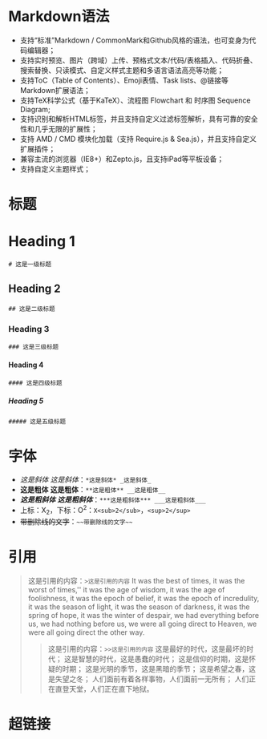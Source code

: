 # Markdown语法
- 支持“标准”Markdown / CommonMark和Github风格的语法，也可变身为代码编辑器；
- 支持实时预览、图片（跨域）上传、预格式文本/代码/表格插入、代码折叠、搜索替换、只读模式、自定义样式主题和多语言语法高亮等功能；
- 支持ToC（Table of Contents）、Emoji表情、Task lists、@链接等Markdown扩展语法；
- 支持TeX科学公式（基于KaTeX）、流程图 Flowchart 和 时序图 Sequence Diagram;
- 支持识别和解析HTML标签，并且支持自定义过滤标签解析，具有可靠的安全性和几乎无限的扩展性；
- 支持 AMD / CMD 模块化加载（支持 Require.js & Sea.js），并且支持自定义扩展插件；
- 兼容主流的浏览器（IE8+）和Zepto.js，且支持iPad等平板设备；
- 支持自定义主题样式；
# 标题
# Heading 1
`# 这是一级标题`
## Heading 2
`## 这是二级标题`
### Heading 3
`### 这是三级标题`
#### Heading 4
`#### 这是四级标题`
##### Heading 5
`##### 这是五级标题`
# 字体
- *这是斜体* _这是斜体_：`*这是斜体* _这是斜体_`
- **这是粗体** __这是粗体__：`**这是粗体** __这是粗体__`
- ***这是粗斜体*** ___这是粗斜体___：`***这是粗斜体*** ___这是粗斜体___`
- 上标：X<sub>2</sub>，下标：O<sup>2</sup>：`X<sub>2</sub>`，`<sup>2</sup>`
- ~~带删除线的文字~~：`~~带删除线的文字~~`
# 引用
>这是引用的内容：`>这是引用的内容`
>It was the best of times, it was the worst of times,''
>it was the age of wisdom, it was the age of foolishness, 
>it was the epoch of belief, it was the epoch of incredulity, 
>it was the season of light, it was the season of darkness, 
>it was the spring of hope, it was the winter of despair, 
>we had everything before us, we had nothing before us, 
>we were all going direct to Heaven, we were all going direct the other way.
>>这是引用的内容：`>>这是引用的内容`
>>这是最好的时代，这是最坏的时代；
>>这是智慧的时代，这是愚蠢的时代；
>>这是信仰的时期，这是怀疑的时期；
>>这是光明的季节，这是黑暗的季节；
>>这是希望之春，这是失望之冬；
>>人们面前有着各样事物，人们面前一无所有；
>>人们正在直登天堂，人们正在直下地狱。
# 超链接
